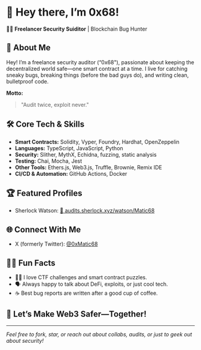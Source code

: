 # 👋 Hey there, I’m 0x68!

🕵️‍♂️ **Freelancer Security Suiditor** | Blockchain Bug Hunter 

## 🚀 About Me

Hey! I’m a freelance security auditor (“0x68"), passionate about keeping the decentralized world safe—one smart contract at a time. I live for catching sneaky bugs, breaking things (before the bad guys do), and writing clean, bulletproof code.

**Motto:**  
> "Audit twice, exploit never."

## 🛠️ Core Tech & Skills

- **Smart Contracts:** Solidity, Vyper, Foundry, Hardhat, OpenZeppelin
- **Languages:** TypeScript, JavaScript, Python
- **Security:** Slither, MythX, Echidna, fuzzing, static analysis
- **Testing:** Chai, Mocha, Jest
- **Other Tools:** Ethers.js, Web3.js, Truffle, Brownie, Remix IDE
- **CI/CD & Automation:** GitHub Actions, Docker

## 🏆 Featured Profiles

- Sherlock Watson: [🔗 audits.sherlock.xyz/watson/Matic68](https://audits.sherlock.xyz/watson/Matic68)

## 🌐 Connect With Me

- X (formerly Twitter): [@0xMatic68](https://x.com/0xMatic68)

## 🤹‍♂️ Fun Facts

- 🧑‍💻 I love CTF challenges and smart contract puzzles.
- 🗣️ Always happy to talk about DeFi, exploits, or just cool tech.
- ☕ Best bug reports are written after a good cup of coffee.

## 🦾 Let’s Make Web3 Safer—Together!

---

*Feel free to fork, star, or reach out about collabs, audits, or just to geek out about security!*
